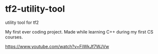 # tf2-utility-tool
utility tool for tf2

My first ever coding project. Made while learning C++ during my first CS courses.

https://www.youtube.com/watch?v=FiWkJf7WJVw
